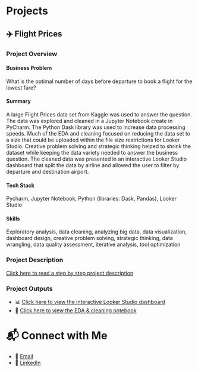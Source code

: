 # Projects
## ✈️ Flight Prices
### Project Overview
#### Business Problem
What is the optimal number of days before departure to book a flight for the lowest fare?
#### Summary
A large Flight Prices data set from Kaggle was used to answer the question. The data was explored and cleaned in a Jupyter Notebook create in PyCharm. The Python Dask library was used to increase data processing speeds. Much of the EDA and cleaning focused on reducing the data set to a size that could be uploaded within the file size restrictions for Looker Studio.  Creative problem solving and strategic thinking helped to shrink the dataset while keeping the data variety needed to answer the business question. The cleaned data was presented in an interactive Looker Studio dashboard that split the data by airline and allowed the user to filter by departure and destination airport. 
#### Tech Stack 
Pycharm, Jupyter Notebook, Python (libraries: Dask, Pandas), Looker Studio 
#### Skills
Exploratory analysis, data cleaning, analyzing big data, data visualization, dashboard design, creative problem solving, strategic thinking, data wrangling, data quality assessment, iterative analysis, tool optimization 
### Project Description
[Click here to read a step by step project description](/flight-prices#project-description)
### Project Outputs
- 📊 [Click here to view the interactive Looker Studio dashboard](https://lookerstudio.google.com/reporting/fabdcd7e-3789-4d10-abc8-9696a26eed5e)
- 📓 [Click here to view the EDA & cleaning notebook](https://github.com/talisam89/data-portfolio/blob/main/flight-prices/Flight_data_EDA.ipynb)


# 📬 Connect with Me
- 📧 [Email](mailto:talisamanker@gmail.com)
- 🔗 [LinkedIn](https://www.linkedin.com/in/talisamanker/)

